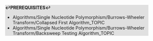 <div style="margin:2em; background-color: #e0e0e0;">

<strong>↩PREREQUISITES↩</strong>

 * Algorithms/Single Nucleotide Polymorphism/Burrows-Wheeler Transform/Collapsed First Algorithm_TOPIC
 * Algorithms/Single Nucleotide Polymorphism/Burrows-Wheeler Transform/Backsweep Testing Algorithm_TOPIC

</div>

